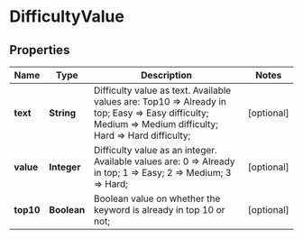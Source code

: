 # DifficultyValue

## Properties
Name | Type | Description | Notes
------------ | ------------- | ------------- | -------------
**text** | **String** | Difficulty value as text. Available values are: Top10 &#x3D;&gt; Already in top; Easy &#x3D;&gt; Easy difficulty; Medium &#x3D;&gt; Medium difficulty; Hard &#x3D;&gt; Hard difficulty; |  [optional]
**value** | **Integer** | Difficulty value as an integer. Available values are: 0 &#x3D;&gt; Already in top; 1 &#x3D;&gt; Easy; 2 &#x3D;&gt; Medium; 3 &#x3D;&gt; Hard; |  [optional]
**top10** | **Boolean** | Boolean value on whether the keyword is already in top 10 or not; |  [optional]
